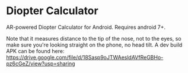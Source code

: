 # Diopter Calculator
AR-powered Diopter Calculator for Android. Requires android 7+.

Note that it measures distance to the tip of the nose, not to the eyes, so make sure you're looking straight on the phone, no head tilt.
A dev build APK can be found here: https://drive.google.com/file/d/18Sasp9oJTWAesldAVfReGBHo-pz6cGeZ/view?usp=sharing
